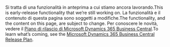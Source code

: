 <span data-ttu-id="13b9f-101">Si tratta di una funzionalità in anteprima a cui stiamo ancora lavorando.</span><span class="sxs-lookup"><span data-stu-id="13b9f-101">This is early-release functionality that we’re still working on.</span></span> <span data-ttu-id="13b9f-102">La funzionalità e il contenuto di questa pagina sono soggetti a modifiche.</span><span class="sxs-lookup"><span data-stu-id="13b9f-102">The functionality, and the content on this page, are subject to change.</span></span> <span data-ttu-id="13b9f-103">Per conoscere le novità, vedere il [Piano di rilascio di Microsoft Dynamics 365 Business Central](https://go.microsoft.com/fwlink/?linkid=2047422).</span><span class="sxs-lookup"><span data-stu-id="13b9f-103">To learn what’s coming, see the [Microsoft Dynamics 365 Business Central Release Plan](https://go.microsoft.com/fwlink/?linkid=2047422).</span></span>

